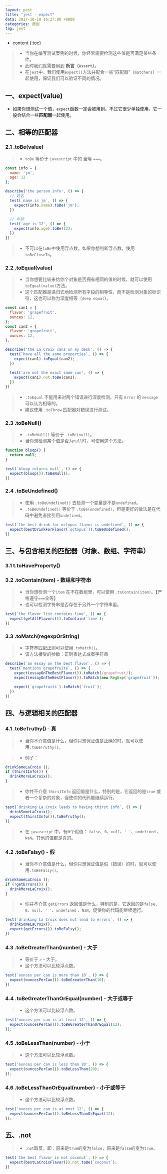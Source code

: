 ```yaml
---
layout: post
title: "jest - expect"
data: 2017-10-10 16:27:00 +0800
categories: 原创
tag: jest
---
```

* content
{:toc}

> * 当你在编写测试案例的时候，你经常需要检测这些值是否满足某些条件。
> * 此时我们就需要用到 **断言（`Assert`）**。
> * 在`jest`中，我们使用`expect()`方法并配合一些“匹配器”（`matchers`）一起使用，保证我们可以验证不同的情况。

<!-- more -->

## 一、expect(value)

* 如果你想测试一个值，`expect`函数一定会被用到。不过它很少单独使用，它一般会结合一些**匹配器**一起使用。

## 二、相等的匹配器 

### 2.1 .toBe(value)

> * `toBe` 等价于 `javascript` 中的 全等 `===`。

```js
const info = {
  name: 'jm',
  age: 12
};

describe('the person info', () => {
  // 姓名
  test(`name is jm`, () => {
    expect(info.name).toBe('jm');
  })
  
  // 年龄
  test('age is 12', () => {
    expect(info.age).toBe(12);
  })
})
```

> * 不可以在`toBe`中使用浮点数。如果你想判断浮点数，使用`toBeCloseTo`。

### 2.2 .toEqual(value)

> * 当你想要比较来给你个对象是否拥有相同的值的时候，就可以使用`toEqual(value)`方法。
> * 这个匹配器是递归式地检测所有字段的相等性，而不是检测对象的标识符，这也可以称为深度相等（`deep equal`）。

```js
const can1 = {
  flavor: 'grapefruit',
  ounces: 12,
};
const can2 = {
  flavor: 'grapefruit',
  ounces: 12,
};

describe('the La Croix cans on my desk', () => {
  test(`have all the same properties`, () => {
    expect(can1).toEqual(can2);
  })
  
  test('are not the exact same can', () => {
    expect(can1).not.toBe(can2);
  })
}) 
```

> * `.toEqual` 不能用来对两个错误进行深度检测。只有 `Error` 的 `message` 可以认为相等的。
> * 建议使用 `.toThrow` 匹配器对错误进行测试。

### 2.3 .toBeNull()

> * `.toBeNull()` 等价于 `.toBe(null)`。
> * 当你想检测某个值是否为`null`时，可使用这个方法。

```js
function bloop() {
  return null;
}

test(`bloop returns null`, () => {
  expect(bloop()).toBeNull();
})
```

### 2.4 .toBeUndefined()

> * 使用 `.toBeUndefined()` 去检测一个变量是不是`undefined`。
> * `.toBeUndefined()` 等价于 `.toBe(undefined)`，但是更好的做法是在代码中避免直接引用`undefined`。

```js
test(`the best drink for octopus flavor is undefined`, () => {
  expect(bestDrinkForFlavor(`octopus`)).toBeUndefined();
})
```

## 三、与包含相关的匹配器（对象、数组、字符串）

### 3.1 t.toHaveProperty()

### 3.2 .toContain(item) - 数组和字符串

> * 当你想检测一个`item` 在不在数组里，可以使用 `.toContain(item)`。【严格遵守`===`全等】
> * 也可以检测字符串是否存在于另外一个字符串里。

```js
test(`the flavor list contains lime`, () => {
  expect(getAllFlavors()).toContain(`lime`);
})
```

### 3.3 .toMatch(regexpOrString)

> * 字符串匹配正则可以使用`.toMatch()`。
> * 该方法接受的参数：正则表达式或者字符串

```js
describe(`an essay on the best flavor`, () => {
  test(`mentions grapefruite`, () => {
    expect(essayOnTheBestFlavor()).toMatch(/grapefruit/);
    expect(essayOnTheBestFlavor()).toMatch(new RegExp(`grapefruit`));
    
    expect(`grapefruits`).toMatch(`fruit`);
  })
})
```

## 四、与逻辑相关的匹配器

### 4.1 .toBeTruthy() - 真

> * 当你不介意值是什么，但你只想保证值是正确的时，就可以使用`.toBeTruthy()`。

> * 例子：

```js
drinkSomeLaCroix ();
if (thirstInfo()) {
  drinkMoreLaCroix();
}
```

> * 你并不介意 `thirstInfo` 返回值是什么，特别的是，它返回的是`true` 或者一个复杂的对象，促使你的代码能继续运行。
```js
test(`drinking La Croix leads to having thirst info`, () => {
  drinkSomeLaCroix();
  expect(thirstInfo()).toBeTruthy();
})
```

> * 在 `javascript` 中，有6个假值： `false`、`0`、`null`、`' '`、`undefined` 、`NaN`。其他的值都是真的。
### 4.2 .toBeFalsy() - 假

> * 当你不介意值是什么，但你只想保证值是假（错误）的时，就可以使用`.toBeFalsy()`。

```js
drinkSomeLaCroix ();
if (!getErrors()) {
  drinkMoreLaCroix();
}
```

> * 你并不介意 `getErrors` 返回值是什么，特别的是，它返回的是`false`、`0`、`null`、`' '`、`undefined` 、`NaN`，促使你的代码能继续运行。
```js
test(`drinking La Croix does not lead to errors`, () => {
  drinkSomeLaCroix();
  expect(getErrors()).toBeFalsy();
})
```

### 4.3 .toBeGreaterThan(number) - 大于

> * 等价于 `>` - 大于。
> * 这个方法可以比较浮点数。

```js
test(`ounces per can is more than 10`, () => {
  expect(ouncesPerCan()).toBeGreaterThan(10);
})
```

### 4.4 .toBeGreaterThanOrEqual(number) - 大于或等于

> * 这个方法可以比较浮点数。

```js
test('ounces per can is at least 12', () => {
  expect(ouncesPerCan()).toBeGreaterThanOrEqual(12);
});
```

### 4.5 .toBeLessThan(number) - 小于

> * 这个方法可以比较浮点数。

```js
test('ounces per can is less than 20', () => {
  expect(ouncesPerCan()).toBeLessThan(20);
});
```

### 4.6 .toBeLessThanOrEqual(number)  - 小于或等于

> * 这个方法可以比较浮点数。

```js
test('ounces per can is at most 12', () => {
  expect(ouncesPerCan()).toBeLessThanOrEqual(12);
});
```

## 五、.not

> * `.not`取反。即：原来是`true`的变为`false`，原来是`false`的变为`true`。

```js
test(`the best flavor is not coconut`, () => {
  expect(bestLaCroixFlavor()).not.toBe(`coconut`);
})
```